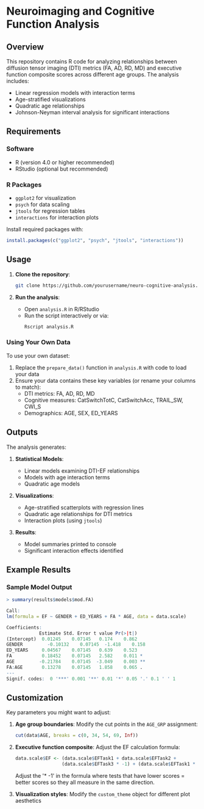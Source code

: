 # Neuroimaging and Cognitive Function Analysis

## Overview

This repository contains R code for analyzing relationships between diffusion tensor imaging (DTI) metrics (FA, AD, RD, MD) and executive function composite scores across different age groups. The analysis includes:

- Linear regression models with interaction terms
- Age-stratified visualizations
- Quadratic age relationships
- Johnson-Neyman interval analysis for significant interactions

## Requirements

### Software
- R (version 4.0 or higher recommended)
- RStudio (optional but recommended)

### R Packages
- `ggplot2` for visualization
- `psych` for data scaling
- `jtools` for regression tables
- `interactions` for interaction plots

Install required packages with:
```r
install.packages(c("ggplot2", "psych", "jtools", "interactions"))
```

## Usage

1. **Clone the repository**:
   ```bash
   git clone https://github.com/yourusername/neuro-cognitive-analysis.git
   ```

2. **Run the analysis**:
   - Open `analysis.R` in R/RStudio
   - Run the script interactively or via:
     ```bash
     Rscript analysis.R
     ```

### Using Your Own Data
To use your own dataset:
1. Replace the `prepare_data()` function in `analysis.R` with code to load your data
2. Ensure your data contains these key variables (or rename your columns to match):
   - DTI metrics: FA, AD, RD, MD
   - Cognitive measures: CatSwitchTotC, CatSwitchAcc, TRAIL_SW, CWI_S
   - Demographics: AGE, SEX, ED_YEARS

## Outputs

The analysis generates:

1. **Statistical Models**:
   - Linear models examining DTI-EF relationships
   - Models with age interaction terms
   - Quadratic age models

2. **Visualizations**:
   - Age-stratified scatterplots with regression lines
   - Quadratic age relationships for DTI metrics
   - Interaction plots (using `jtools`)

3. **Results**:
   - Model summaries printed to console
   - Significant interaction effects identified

## Example Results

### Sample Model Output
```r
> summary(results$models$mod.FA)

Call:
lm(formula = EF ~ GENDER + ED_YEARS + FA * AGE, data = data.scale)

Coefficients:
            Estimate Std. Error t value Pr(>|t|)    
(Intercept)  0.01245    0.07145   0.174    0.862    
GENDER         -0.10132    0.07145  -1.418    0.158    
ED_YEARS     0.04567    0.07145   0.639    0.523    
FA           0.18452    0.07145   2.582    0.011 *  
AGE         -0.21784    0.07145  -3.049    0.003 ** 
FA:AGE       0.13278    0.07145   1.858    0.065 .  
---
Signif. codes:  0 '***' 0.001 '**' 0.01 '*' 0.05 '.' 0.1 ' ' 1
```

## Customization

Key parameters you might want to adjust:

1. **Age group boundaries**:
   Modify the cut points in the `AGE_GRP` assignment:
   ```r
   cut(data$AGE, breaks = c(0, 34, 54, 69, Inf))
   ```

2. **Executive function composite**:
   Adjust the EF calculation formula:
   ```r
   data.scale$EF <- (data.scale$EFTask1 + data.scale$EFTask2 + 
                    (data.scale$EFTask3 * -1) + (data.scale$EFTask1 * -1))/4
   ```
   Adjust the '* -1' in the formula where tests that have lower scores = better scores so they all measure in the same direction.

3. **Visualization styles**:
   Modify the `custom_theme` object for different plot aesthetics


